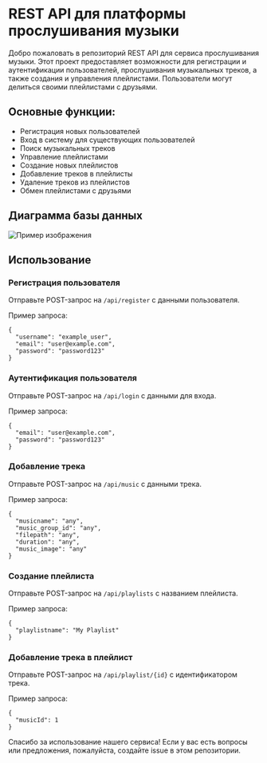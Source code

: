 <h1>REST API для платформы прослушивания музыки</h1>

<p>Добро пожаловать в репозиторий REST API для сервиса прослушивания музыки. Этот проект предоставляет возможности для регистрации и аутентификации пользователей, прослушивания музыкальных треков, а также создания и управления плейлистами. Пользователи могут делиться своими плейлистами с друзьями.</p>

<h2>Основные функции:</h2>
<ul>
    <li>Регистрация новых пользователей</li>
    <li>Вход в систему для существующих пользователей</li>
    <li>Поиск музыкальных треков</li>
    <li>Управление плейлистами</li>
    <li>Создание новых плейлистов</li>
    <li>Добавление треков в плейлисты</li>
    <li>Удаление треков из плейлистов</li>
    <li>Обмен плейлистами с друзьями</li>
</ul>

<h2>Диаграмма базы данных</h2>

<img src="https://github.com/ArtjomZadera/restapi_music_zadera_sut/assets/113170386/5c7f8180-d0f2-4465-bace-ae9933e9db29" alt="Пример изображения">

<h2>Использование</h2>

<h3>Регистрация пользователя</h3>
<p>Отправьте POST-запрос на <code>/api/register</code> с данными пользователя.</p>

<p>Пример запроса:</p>
<pre><code>{
  "username": "example_user",
  "email": "user@example.com",
  "password": "password123"
}</code></pre>

<h3>Аутентификация пользователя</h3>
<p>Отправьте POST-запрос на <code>/api/login</code> с данными для входа.</p>

<p>Пример запроса:</p>
<pre><code>{
  "email": "user@example.com",
  "password": "password123"
}</code></pre>

<h3>Добавление трека</h3>
<p>Отправьте POST-запрос на <code>/api/music</code> с данными трека.</p>

<p>Пример запроса:</p>
<pre><code>{
  "musicname": "any",
  "music_group_id": "any",
  "filepath": "any",
  "duration": "any",
  "music_image": "any"
}</code></pre>

<h3>Создание плейлиста</h3>
<p>Отправьте POST-запрос на <code>/api/playlists</code> с названием плейлиста.</p>

<p>Пример запроса:</p>
<pre><code>{
  "playlistname": "My Playlist"
}</code></pre>

<h3>Добавление трека в плейлист</h3>
<p>Отправьте POST-запрос на <code>/api/playlist/{id}</code> с идентификатором трека.</p>

<p>Пример запроса:</p>
<pre><code>{
  "musicId": 1
}</code></pre>

<p>Спасибо за использование нашего сервиса! Если у вас есть вопросы или предложения, пожалуйста, создайте issue в этом репозитории.</p>
